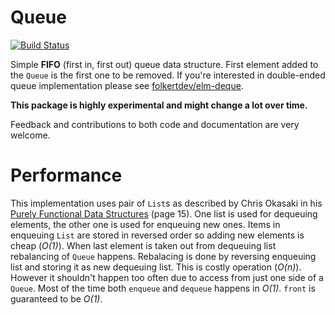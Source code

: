 # Queue

[![Build Status](https://travis-ci.org/turboMaCk/queue.svg?branch=master)](https://travis-ci.org/turboMaCk/queue)

Simple **FIFO** (first in, first out) queue data structure. First element added to the `Queue` is the first one to be removed.
If you're interested in double-ended queue implementation please see [folkertdev/elm-deque](http://package.elm-lang.org/packages/folkertdev/elm-deque/latest).

**This package is highly experimental and might change a lot over time.**

Feedback and contributions to both code and documentation are very welcome.

# Performance

This implementation uses pair of `List`s
as described by Chris Okasaki in his [Purely Functional Data Structures](https://www.cs.cmu.edu/~rwh/theses/okasaki.pdf)
(page 15). One list is used for dequeuing elements, the other one is used for enqueuing new ones. Items in enqueuing `List` are
stored in reversed order so adding new elements is cheap (*O(1)*). When last element is taken out from dequeuing list
rebalancing of `Queue` happens. Rebalacing is done by reversing enqueuing list and storing it as new dequeuing list. This is costly operation
(*O(n)*). However it shouldn't happen too often due to access from just one side of a `Queue`. Most of the time both
`enqueue` and `dequeue` happens in *O(1)*. `front` is guaranteed to be *O(1)*.
